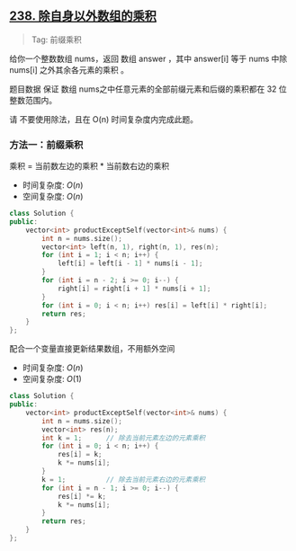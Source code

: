 ## [238. 除自身以外数组的乘积](https://leetcode.cn/problems/product-of-array-except-self/description/)

> Tag: 前缀乘积

给你一个整数数组 nums，返回 数组 answer ，其中 answer[i] 等于 nums 中除 nums[i] 之外其余各元素的乘积 。

题目数据 保证 数组 nums之中任意元素的全部前缀元素和后缀的乘积都在  32 位 整数范围内。

请 不要使用除法，且在 O(n) 时间复杂度内完成此题。

### 方法一：前缀乘积

乘积 = 当前数左边的乘积 * 当前数右边的乘积

* 时间复杂度: ${O(n)}$
* 空间复杂度: ${O(n)}$
```cpp
class Solution {
public:
    vector<int> productExceptSelf(vector<int>& nums) {
        int n = nums.size();
        vector<int> left(n, 1), right(n, 1), res(n);
        for (int i = 1; i < n; i++) {
            left[i] = left[i - 1] * nums[i - 1];
        }
        for (int i = n - 2; i >= 0; i--) {
            right[i] = right[i + 1] * nums[i + 1];
        }
        for (int i = 0; i < n; i++) res[i] = left[i] * right[i];
        return res;
    }
};
```

配合一个变量直接更新结果数组，不用额外空间

* 时间复杂度: ${O(n)}$
* 空间复杂度: ${O(1)}$

```cpp
class Solution {
public:
    vector<int> productExceptSelf(vector<int>& nums) {
        int n = nums.size();
        vector<int> res(n);
        int k = 1;      // 除去当前元素左边的元素乘积
        for (int i = 0; i < n; i++) {
            res[i] = k;
            k *= nums[i];
        }
        k = 1;          // 除去当前元素右边的元素乘积
        for (int i = n - 1; i >= 0; i--) {
            res[i] *= k;
            k *= nums[i];
        }
        return res;
    }
};
```